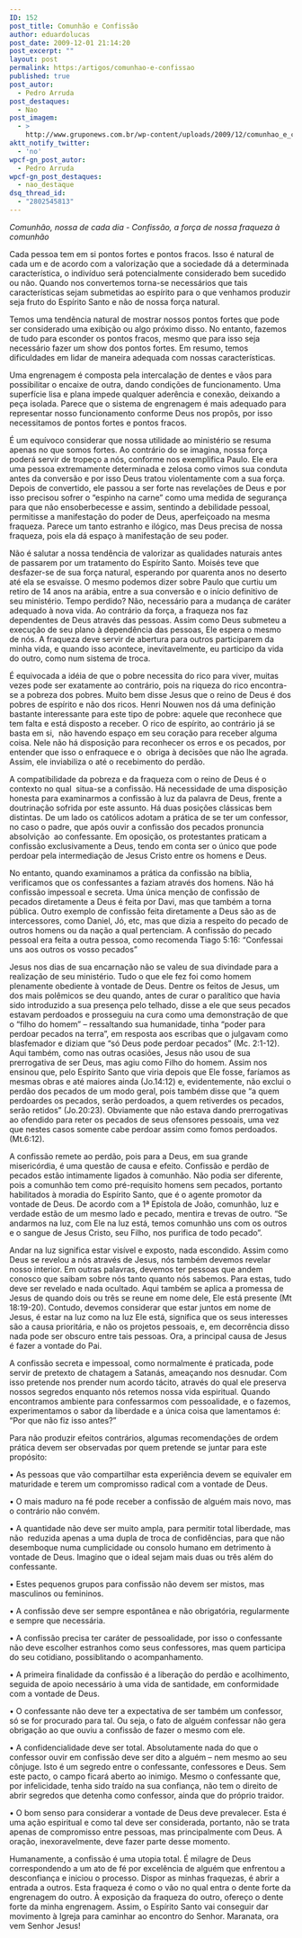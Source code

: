 ```yaml
---
ID: 152
post_title: Comunhão e Confissão
author: eduardolucas
post_date: 2009-12-01 21:14:20
post_excerpt: ""
layout: post
permalink: https:/artigos/comunhao-e-confissao
published: true
post_autor:
  - Pedro Arruda
post_destaques:
  - Nao
post_imagem:
  - >
    http://www.gruponews.com.br/wp-content/uploads/2009/12/comunhao_e_confissao.jpg
aktt_notify_twitter:
  - 'no'
wpcf-gn_post_autor:
  - Pedro Arruda
wpcf-gn_post_destaques:
  - nao_destaque
dsq_thread_id:
  - "2802545813"
---
```

<em>Comunhão, nossa de cada dia - Confissão, a força de nossa fraqueza à comunhão</em>

Cada pessoa tem em si pontos fortes e pontos fracos. Isso é natural de cada um e de acordo com a valorização que a sociedade dá a determinada característica, o indivíduo será potencialmente considerado bem sucedido ou não. Quando nos convertemos torna-se necessários que tais características sejam submetidas ao espírito para o que venhamos produzir seja fruto do Espírito Santo e não de nossa força natural.

Temos uma tendência natural de mostrar nossos pontos fortes que pode ser considerado uma exibição ou algo próximo disso. No entanto, fazemos de tudo para esconder os pontos fracos, mesmo que para isso seja necessário fazer um show dos pontos fortes. Em resumo, temos dificuldades em lidar de maneira adequada com nossas características.

Uma engrenagem é composta pela intercalação de dentes e vãos para possibilitar o encaixe de outra, dando condições de funcionamento. Uma superfície lisa e plana impede qualquer aderência e conexão, deixando a peça isolada. Parece que o sistema de engrenagem é mais adequado para representar nosso funcionamento conforme Deus nos propôs, por isso necessitamos de pontos fortes e pontos fracos.

É um equívoco considerar que nossa utilidade ao ministério se resuma apenas no que somos fortes. Ao contrário do se imagina, nossa força poderá servir de tropeço a nós, conforme nos exemplifica Paulo. Ele era uma pessoa extremamente determinada e zelosa como vimos sua conduta antes da conversão e por isso Deus tratou violentamente com a sua força. Depois de convertido, ele passou a ser forte nas revelações de Deus e por isso precisou sofrer o “espinho na carne” como uma medida de segurança para que não ensoberbecesse e assim, sentindo a debilidade pessoal, permitisse a manifestação do poder de Deus, aperfeiçoado na mesma fraqueza. Parece um tanto estranho e ilógico, mas Deus precisa de nossa fraqueza, pois ela dá espaço à manifestação de seu poder.

Não é salutar a nossa tendência de valorizar as qualidades naturais antes de passarem por um tratamento do Espírito Santo. Moisés teve que desfazer-se de sua força natural, esperando por quarenta anos no deserto até ela se esvaísse. O mesmo podemos dizer sobre Paulo que curtiu um retiro de 14 anos na arábia, entre a sua conversão e o início definitivo de seu ministério. Tempo perdido? Não, necessário para a mudança de caráter adequado à nova vida. Ao contrário da força, a fraqueza nos faz dependentes de Deus através das pessoas. Assim como Deus submeteu a execução de seu plano à dependência das pessoas, Ele espera o mesmo de nós. A fraqueza deve servir de abertura para outros participarem da minha vida, e quando isso acontece, inevitavelmente, eu participo da vida do outro, como num sistema de troca.

É equivocada a idéia de que o pobre necessita do rico para viver, muitas vezes pode ser exatamente ao contrário, pois na riqueza do rico encontra-se a pobreza dos pobres. Muito bem disse Jesus que o reino de Deus é dos pobres de espírito e não dos ricos. Henri Nouwen nos dá uma definição bastante interessante para este tipo de pobre: aquele que reconhece que tem falta e está disposto a receber. O rico de espírito, ao contrário já se basta em si,  não havendo espaço em seu coração para receber alguma coisa. Nele não há disposição para reconhecer os erros e os pecados, por entender que isso o enfraquece e o  obriga à decisões que não lhe agrada. Assim, ele inviabiliza o até o recebimento do perdão.

A compatibilidade da pobreza e da fraqueza com o reino de Deus é o contexto no qual  situa-se a confissão. Há necessidade de uma disposição honesta para examinarmos a confissão à luz da palavra de Deus, frente a doutrinação sofrida por este assunto. Há duas posições clássicas bem distintas. De um lado os católicos adotam a prática de se ter um confessor, no caso o padre, que após ouvir a confissão dos pecados pronuncia absolvição  ao confessante. Em oposição, os protestantes praticam a confissão exclusivamente a Deus, tendo em conta ser o único que pode perdoar pela intermediação de Jesus Cristo entre os homens e Deus.

No entanto, quando examinamos a prática da confissão na bíblia, verificamos que os confessantes a faziam através dos homens. Não há confissão impessoal e secreta. Uma única menção de confissão de pecados diretamente a Deus é feita por Davi, mas que também a torna pública. Outro exemplo de confissão feita diretamente a Deus são as de intercessores, como Daniel, Jó, etc, mas que dizia a respeito do pecado de outros homens ou da nação a qual pertenciam. A confissão do pecado pessoal era feita a outra pessoa, como recomenda Tiago 5:16: “Confessai uns aos outros os vosso pecados”

Jesus nos dias de sua encarnação não se valeu de sua divindade para a realização de seu ministério. Tudo o que ele fez foi como homem plenamente obediente à vontade de Deus. Dentre os feitos de Jesus, um dos mais polêmicos se deu quando, antes de curar o paralítico que havia sido introduzido a sua presença pelo telhado, disse a ele que seus pecados estavam perdoados e prosseguiu na cura como uma demonstração de que o “filho do homem” – ressaltando sua humanidade, tinha “poder para perdoar pecados na terra”, em resposta aos escribas que o julgavam como blasfemador e diziam que “só Deus pode perdoar pecados” (Mc. 2:1-12). Aqui também, como nas outras ocasiões, Jesus não usou de sua prerrogativa de ser Deus, mas agiu como Filho do homem. Assim nos ensinou que, pelo Espírito Santo que viria depois que Ele fosse, faríamos as mesmas obras e até maiores ainda (Jo.14:12) e, evidentemente, não exclui o perdão dos pecados de um modo geral, pois também disse que “a quem perdoardes os pecados, serão perdoados, a quem retiverdes os pecados, serão retidos” (Jo.20:23). Obviamente que não estava dando prerrogativas ao ofendido para reter os pecados de seus ofensores pessoais, uma vez que nestes casos somente cabe perdoar assim como fomos perdoados. (Mt.6:12).

A confissão remete ao perdão, pois para a Deus, em sua grande misericórdia, é uma questão de causa e efeito. Confissão e perdão de pecados estão intimamente ligados à comunhão. Não podia ser diferente, pois a comunhão tem como pré-requisito homens sem pecados, portanto habilitados à moradia do Espírito Santo, que é o agente promotor da vontade de Deus. De acordo com a 1ª Epístola de João, comunhão, luz e verdade estão de um mesmo lado e pecado, mentira e trevas de outro. “Se andarmos na luz, com Ele na luz está, temos comunhão uns com os outros e o sangue de Jesus Cristo, seu Filho, nos purifica de todo pecado”.

Andar na luz significa estar visível e exposto, nada escondido. Assim como Deus se revelou a nós através de Jesus, nós também devemos revelar nosso interior. Em outras palavras, devemos ter pessoas que andem conosco que saibam sobre nós tanto quanto nós sabemos. Para estas, tudo deve ser revelado e nada ocultado. Aqui também se aplica a promessa de Jesus de quando dois ou três se reune em nome dele, Ele está presente (Mt 18:19-20). Contudo, devemos considerar que estar juntos em nome de Jesus, é estar na luz como na luz Ele está, significa que os seus interesses são a causa prioritária, e não os projetos pessoais, e, em decorrência disso nada pode ser obscuro entre tais pessoas. Ora, a principal causa de Jesus é fazer a vontade do Pai.

A confissão secreta e impessoal, como normalmente é praticada, pode servir de pretexto de chatagem a Satanás, ameaçando nos desnudar. Com isso pretende nos prender num acordo tácito, através do qual ele preserva nossos segredos enquanto nós retemos nossa vida espiritual. Quando encontramos ambiente para confessarmos com pessoalidade, e o fazemos, experimentamos o sabor da liberdade e a única coisa que lamentamos é: “Por que não fiz isso antes?”

Para não produzir efeitos contrários, algumas recomendações de ordem prática devem ser observadas por quem pretende se juntar para este propósito:

• As pessoas que vão compartilhar esta experiência devem se equivaler em maturidade e terem um compromisso radical com a vontade de Deus.

• O mais maduro na fé pode receber a confissão de alguém mais novo, mas o contrário não convém.

• A quantidade não deve ser muito ampla, para permitir total liberdade, mas não  reduzida apenas a uma dupla de troca de confidências, para que não desemboque numa cumplicidade ou consolo humano em detrimento à vontade de Deus. Imagino que o ideal sejam mais duas ou três além do confessante.

• Estes pequenos grupos para confissão não devem ser mistos, mas masculinos ou femininos.

• A confissão deve ser sempre espontânea e não obrigatória, regularmente e sempre que necessária.

• A confissão precisa ter caráter de pessoalidade, por isso o confessante não deve escolher estranhos como seus confessores, mas quem participa do seu cotidiano, possiblitando o acompanhamento.

• A primeira finalidade da confissão é a liberação do perdão e acolhimento, seguida de apoio necessário à uma vida de santidade, em conformidade com a vontade de Deus.

• O confessante não deve ter a expectativa de ser também um confessor, só se for procurado para tal. Ou seja, o fato de alguém confessar não gera obrigação ao que ouviu a confissão de fazer o mesmo com ele.

• A confidencialidade deve ser total. Absolutamente nada do que o confessor ouvir em confissão deve ser dito a alguém – nem mesmo ao seu cônjuge. Isto é um segredo entre o confessante, confessores e Deus. Sem este pacto, o campo ficará aberto ao inimigo. Mesmo o confessante que, por infelicidade, tenha sido traído na sua confiança, não tem o direito de abrir segredos que detenha como confessor, ainda que do próprio traidor.

• O bom senso para considerar a vontade de Deus deve prevalecer. Esta é uma ação espiritual e como tal deve ser considerada, portanto, não se trata apenas de compromisso entre pessoas, mas principalmente com Deus. A oração, inexoravelmente, deve fazer parte desse momento.

Humanamente, a confissão é uma utopia total. É milagre de Deus correspondendo a um ato de fé por excelência de alguém que enfrentou a desconfiança e iniciou o processo. Dispor as minhas fraquezas, é abrir a entrada a outros. Esta fraqueza é como o vão no qual entra o dente forte da engrenagem do outro. À exposição da fraqueza do outro, ofereço o dente forte da minha engrenagem. Assim, o Espírito Santo vai conseguir dar movimento à Igreja para caminhar ao encontro do Senhor. Maranata, ora vem Senhor Jesus!